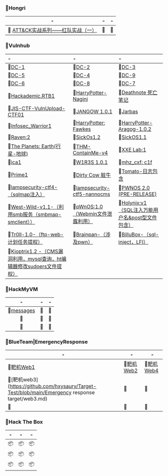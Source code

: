 ### :vertical_traffic_light:Hongri

|                              -                               | -       | -       |
| :----------------------------------------------------------: | ------- | ------- |
| :lemon: [ATT&CK实战系列——红队实战（一）](https://github.com/hxysaury/Target-Test/blob/main/Hongri/ATT%26CK%E5%AE%9E%E6%88%98%E7%B3%BB%E5%88%97%E2%80%94%E2%80%94%E7%BA%A2%E9%98%9F%E5%AE%9E%E6%88%98%EF%BC%88%E4%B8%80%EF%BC%89.md) | :lemon: | :lemon: |

### :vertical_traffic_light:Vulnhub

| -                                                            | -                                                            | -                                                            |
| :----------------------------------------------------------- | :----------------------------------------------------------- | :----------------------------------------------------------- |
| :octopus:[DC-1](https://github.com/hxysaury/Target-Test/blob/main/Vulnhub/DC-1.md) | :octopus:[DC-2](https://github.com/hxysaury/Target-Test/blob/main/Vulnhub/DC-2.md) | :octopus:[DC-3](https://github.com/hxysaury/Target-Test/blob/main/Vulnhub/DC-3.md) |
| :octopus:[DC-5](https://github.com/hxysaury/Target-Test/blob/main/Vulnhub/DC-5.md) | :octopus:[DC-4](https://github.com/hxysaury/Target-Test/blob/main/Vulnhub/DC-4.md) | :octopus:[DC-9](https://github.com/hxysaury/Target-Test/blob/main/Vulnhub/DC-9.md) |
| :octopus:[DC-6](https://github.com/hxysaury/Target-Test/blob/main/Vulnhub/DC-6.md) | :octopus:[DC-8](https://github.com/hxysaury/Target-Test/blob/main/Vulnhub/DC-8.md) | :octopus:[DC-7](https://github.com/hxysaury/Target-Test/blob/main/Vulnhub/DC-7.md) |
| :octopus:[Hackademic.RTB1](https://github.com/hxysaury/Target-Test/blob/main/Vulnhub/Hackademic.RTB1.md) | :octopus:[HarryPotter-Nagini](https://github.com/hxysaury/Target-Test/blob/main/Vulnhub/HarryPotter-2-Nagini.md) | :octopus:[Deathnote 死亡笔记](https://github.com/hxysaury/Target-Test/blob/main/Vulnhub/Deathnote.md) |
| :octopus:[JIS-CTF-VulnUpload-CTF01](https://github.com/hxysaury/Target-Test/blob/main/Vulnhub/JIS-CTF-VulnUpload-CTF01.md) | :octopus:[JANGOW 1.0.1](https://github.com/hxysaury/Target-Test/blob/main/Vulnhub/JANGOW%201.0.1.md) | :octopus:[Jarbas](https://github.com/hxysaury/Target-Test/blob/main/Vulnhub/Jarbas.md) |
| :octopus:[Infosec_Warrior1](https://github.com/hxysaury/Target-Test/blob/main/Vulnhub/Infosec_Warrior1.md) | :octopus:[HarryPotter: Fawkes](https://github.com/hxysaury/Target-Test/blob/main/Vulnhub/HarryPotter-Fawkes.md) | :octopus:[HarryPotter-Aragog-1.0.2](https://github.com/hxysaury/Target-Test/blob/main/Vulnhub/HarryPotter-Aragog-1.0.2.md) |
| :octopus:[Raven:2](https://github.com/hxysaury/Target-Test/blob/main/Vulnhub/Raven%202.md) | :no_bell:[SickOs1.2](https://github.com/hxysaury/Target-Test/blob/main/Vulnhub/SickOs1.2.md) | :octopus:[SickOS1.1](https://github.com/hxysaury/Target-Test/blob/main/Vulnhub/SickOS1.1.md) |
| :octopus:[The Planets: Earth(行星-地球)](https://github.com/hxysaury/Target-Test/blob/main/Vulnhub/The%20Planets%20Earth.md) | :octopus:[THM-ContainMe-v4](https://github.com/hxysaury/Target-Test/blob/main/Vulnhub/THM-ContainMe-v4.md) | :octopus:[XXE Lab:1](https://github.com/hxysaury/Target-Test/blob/main/Vulnhub/XXE%20Lab%201.md) |
| :octopus:[ica1](https://github.com/hxysaury/Target-Test/blob/main/Vulnhub/ica1.md) | :octopus:[W1R3S  1.0.1](https://github.com/hxysaury/Target-Test/blob/main/Vulnhub/W1R3S%201.0.1.md) | :octopus:[mhz_cxf: c1f](https://github.com/hxysaury/Target-Test/blob/main/Vulnhub/mhz_c1f.md) |
| :no_bell:[Prime1](https://github.com/hxysaury/Target-Test/blob/main/Vulnhub/PRIME1.md) | :octopus:[Dirty Cow 脏牛](https://github.com/hxysaury/Target-Test/blob/main/Vulnhub/%E8%84%8F%E7%89%9Blampiao.md) | :no_bell:[Tomato-日志包含](https://github.com/hxysaury/Target-Test/blob/main/Vulnhub/Tomato--%E6%97%A5%E5%BF%97%E5%8C%85%E5%90%AB.md) |
| :octopus:[lampsecurity-ctf4-（sqlmap注入）](https://github.com/hxysaury/Target-Test/blob/main/Vulnhub/LAMPSECURITY%20CTF4-sql%E6%B3%A8%E5%85%A5-sqlmap.md) | :octopus:[lampsecurity-ctf5-nannocms](https://github.com/hxysaury/Target-Test/blob/main/Vulnhub/LampSecurityctf5.md) | :octopus:[PWNOS 2.0 (PRE-RELEASE)](https://github.com/hxysaury/Target-Test/blob/main/Vulnhub/PWNOS%202.0%20(PRE-RELEASE).md) |
| :octopus:[West-Wild-v1.1-（利用smb服务（smbmap-smclient））](https://github.com/hxysaury/Target-Test/blob/main/Vulnhub/West-Wild-v1.1.md) | :octopus:[pWnOS:1.0（Webmin文件泄露利用）](https://github.com/hxysaury/Target-Test/blob/main/Vulnhub/PwNos1.0.md) | :octopus:[Holynix:v1（SQL注入万能用户名&post型文件包含）](https://github.com/hxysaury/Target-Test/blob/main/Vulnhub/Holynixv1.md) |
| :octopus:[Tr0ll-1.0-（ftp-web-计划任务提权）](https://github.com/hxysaury/Target-Test/blob/main/Vulnhub/Tr0ll.md) | :no_bell:[Brainpan-（涉及pwn）](https://github.com/hxysaury/Target-Test/blob/main/Vulnhub/Brainpan.md) | :octopus:[BilluBox-（sql-inject，LFI）](https://github.com/hxysaury/Target-Test/blob/main/Vulnhub/Billubox.md) |
| :octopus:[Kioptrix1.2 -（CMS漏洞利用，mysql查询，ht编辑器修改sudoers文件提权）](https://github.com/hxysaury/Target-Test/blob/main/Vulnhub/Kioptrix1.2.md) |                                                              |                                                              |

### :vertical_traffic_light:HackMyVM 

|                              -                               | -            | -            |
| :----------------------------------------------------------: | ------------ | ------------ |
| :watermelon:[messages](https://github.com/hxysaury/Target-Test/blob/main/HackMyVM/messages.md) | :watermelon: | :watermelon: |
|                         :watermelon:                         | :watermelon: | :watermelon: |
|                         :watermelon:                         | :watermelon: | :watermelon: |

### :vertical_traffic_light:BlueTeam|EmergencyResponse 

| -                                                            | -                                                            | -                                                            |
| ------------------------------------------------------------ | ------------------------------------------------------------ | ------------------------------------------------------------ |
| :red_circle:[靶机Web1](https://github.com/hxysaury/Target-Test/blob/main/Emergency%20response%20target/web1.md) | :red_circle:[靶机Web2](https://github.com/hxysaury/Target-Test/blob/main/Emergency%20response%20target/web2.md) | :red_circle:[​靶机Web4](https://github.com/hxysaury/Target-Test/blob/main/Emergency%20response%20target/Web4.md) |
| :red_circle:[靶机web3](https://github.com/hxysaury/Target-Test/blob/main/Emergency response target/web3.md) | :red_circle:                                                 | :red_circle:                                                 |
| :red_circle:                                                 | :red_circle:                                                 | :red_circle:                                                 |



### :vertical_traffic_light:Hack The Box

| -         | -         | -         |
| --------- | --------- | --------- |
| :package: | :package: | :package: |
| :package: | :package: | :package: |
| :package: | :package: | :package: |
